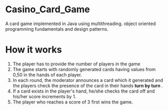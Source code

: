 # Casino_Card_Game
A card game implemented in Java using multithreading. object oriented programming fundamentals and design patterns.

# How it works
1. The player has to provide the number of players in the game
2. The game starts with randomly generated cards having values from 0,50 in the hands of each player.
3. In each round, the moderator announces a card which it generated and the players check the presence of the card in their hands  <b>turn by turn</b> .
4. If a card exists in the player's hand, he/she checks the card off and his/her score increments by 1.
5. The player who reaches a score of 3 first wins the game.
